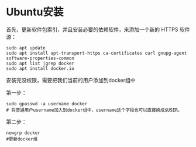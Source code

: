 # Ubuntu安装

首先，更新软件包索引，并且安装必要的依赖软件，来添加一个新的 HTTPS 软件源：
```
sudo apt update
sudo apt install apt-transport-https ca-certificates curl gnupg-agent software-properties-common
sudo apt list |grep docker
sudo apt install docker.io
```

安装完没权限，需要把我们当前的用户添加到docker组中

第一步：
```
sudo gpasswd -a username docker
# 将普通用户username加入到docker组中，username这个字段也可以直接换成$USER。
```

第二步：
```
newgrp docker
#更新docker组
```
